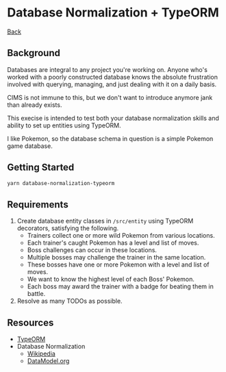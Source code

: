 # Database Normalization + TypeORM

[Back](/README.md#cims-interview-skills-tests)

## Background

Databases are integral to any project you're working on. Anyone who's worked with a poorly constructed database knows the absolute frustration involved with querying, managing, and just dealing with it on a daily basis.

CIMS is not immune to this, but we don't want to introduce anymore jank than already exists.

This execise is intended to test both your database normalization skills and ability to set up entities using TypeORM.

I like Pokemon, so the database schema in question is a simple Pokemon game database.

## Getting Started

``` bash
yarn database-normalization-typeorm
```

## Requirements

1. Create database entity classes in `/src/entity` using TypeORM decorators, satisfying the following.
   - Trainers collect one or more wild Pokemon from various locations.
   - Each trainer's caught Pokemon has a level and list of moves.
   - Boss challenges can occur in these locations.
   - Multiple bosses may challenge the trainer in the same location.
   - These bosses have one or more Pokemon with a level and list of moves.
   - We want to know the highest level of each Boss' Pokemon.
   - Each boss may award the trainer with a badge for beating them in battle.
1. Resolve as many TODOs as possible.

## Resources

- [TypeORM](https://typeorm.io/)
- Database Normalization
  - [Wikipedia](https://en.wikipedia.org/wiki/Database_normalization)
  - [DataModel.org](https://web.archive.org/web/20080805014412/http://www.datamodel.org/NormalizationRules.html)
